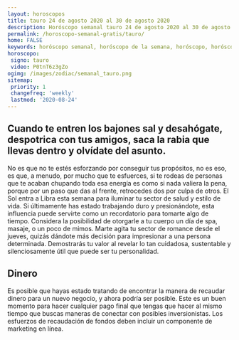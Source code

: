 ```yaml
---
layout: horoscopos
title: tauro 24 de agosto 2020 al 30 de agosto 2020 
description: Horóscopo semanal tauro 24 de agosto 2020 al 30 de agosto 2020. Cuando te entren los bajones sal y desahógate, despotrica con tus amigos, saca la rabia que llevas dentro y olvídate del asunto. 
permalink: /horoscopo-semanal-gratis/tauro/
home: FALSE
keywords: horóscopo semanal, horóscopo de la semana, horóscopo, horóscopo gratis,horóscopos, horóscopo esperanza gracia, horoscopos tauro la semana, horóscopos gratis, Tarot, Astrologia, Zodíaco, tauro, horoscopo gratis, semanal
horoscopo:
 signo: tauro
 video: P0tnT6z3gZo
ogimg: /images/zodiac/semanal_tauro.png
sitemap:
 priority: 1
 changefreq: 'weekly'
 lastmod: '2020-08-24'
---
```




## Cuando te entren los bajones sal y desahógate, despotrica con tus amigos, saca la rabia que llevas dentro y olvídate del asunto. 

No es que no te estés esforzando por conseguir tus propósitos, no es eso, es que, a menudo, por mucho que te esfuerces, si te rodeas de personas que te acaban chupando toda esa energía es como si nada valiera la pena, porque por un paso que das al frente, retrocedes dos por culpa de otros. El Sol entra a Libra esta semana para iluminar tu sector de salud y estilo de vida. Si últimamente has estado trabajando duro y presionándote, esta influencia puede servirte como un recordatorio para tomarte algo de tiempo. Considera la posibilidad de otorgarle a tu cuerpo un día de spa, masaje, o un poco de mimos. Marte agita tu sector de romance desde el jueves, quizás dándote más decisión para impresionar a una persona determinada. Demostrarás tu valor al revelar lo tan cuidadosa, sustentable y silenciosamente útil que puede ser tu personalidad.

## Dinero

Es posible que hayas estado tratando de encontrar la manera de recaudar dinero para un nuevo negocio, y ahora podría ser posible. Este es un buen momento para hacer cualquier pago final que tengas que hacer al mismo tiempo que buscas maneras de conectar con posibles inversionistas. Los esfuerzos de recaudación de fondos deben incluir un componente de marketing en línea.